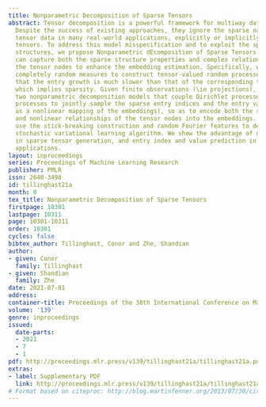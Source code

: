 ```yaml
---
title: Nonparametric Decomposition of Sparse Tensors
abstract: Tensor decomposition is a powerful framework for multiway data analysis.
  Despite the success of existing approaches, they ignore the sparse nature of the
  tensor data in many real-world applications, explicitly or implicitly assuming dense
  tensors. To address this model misspecification and to exploit the sparse tensor
  structures, we propose Nonparametric dEcomposition of Sparse Tensors (\ours), which
  can capture both the sparse structure properties and complex relationships between
  the tensor nodes to enhance the embedding estimation. Specifically, we first use
  completely random measures to construct tensor-valued random processes. We prove
  that the entry growth is much slower than that of the corresponding tensor size,
  which implies sparsity. Given finite observations (\ie projections), we then propose
  two nonparametric decomposition models that couple Dirichlet processes and Gaussian
  processes to jointly sample the sparse entry indices and the entry values (the latter
  as a nonlinear mapping of the embeddings), so as to encode both the structure properties
  and nonlinear relationships of the tensor nodes into the embeddings. Finally, we
  use the stick-breaking construction and random Fourier features to develop a scalable,
  stochastic variational learning algorithm. We show the advantage of our approach
  in sparse tensor generation, and entry index and value prediction in several real-world
  applications.
layout: inproceedings
series: Proceedings of Machine Learning Research
publisher: PMLR
issn: 2640-3498
id: tillinghast21a
month: 0
tex_title: Nonparametric Decomposition of Sparse Tensors
firstpage: 10301
lastpage: 10311
page: 10301-10311
order: 10301
cycles: false
bibtex_author: Tillinghast, Conor and Zhe, Shandian
author:
- given: Conor
  family: Tillinghast
- given: Shandian
  family: Zhe
date: 2021-07-01
address:
container-title: Proceedings of the 38th International Conference on Machine Learning
volume: '139'
genre: inproceedings
issued:
  date-parts:
  - 2021
  - 7
  - 1
pdf: http://proceedings.mlr.press/v139/tillinghast21a/tillinghast21a.pdf
extras:
- label: Supplementary PDF
  link: http://proceedings.mlr.press/v139/tillinghast21a/tillinghast21a-supp.pdf
# Format based on citeproc: http://blog.martinfenner.org/2013/07/30/citeproc-yaml-for-bibliographies/
---
```

